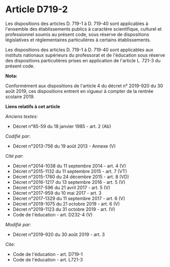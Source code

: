 # Article D719-2

Les dispositions des articles D. 719-1 à D. 719-40 sont applicables à l'ensemble des établissements publics à caractère
scientifique, culturel et professionnel soumis au présent code, sous réserve de dispositions législatives et réglementaires
particulières à certains établissements.

Les dispositions des articles D. 719-1 à D. 719-40 sont applicables aux instituts nationaux supérieurs du professorat et de
l'éducation sous réserve des dispositions particulières prises en application de l'article L. 721-3 du présent code.

**Nota:**

Conformément aux dispositions de l'article 4 du décret n° 2019-920 du 30 août 2019, ces dispositions entrent en vigueur à
compter de la rentrée scolaire 2019.

**Liens relatifs à cet article**

_Anciens textes_:

  - Décret n°85-59 du 18 janvier 1985 - art. 2 (Ab)

_Codifié par_:

  - Décret n°2013-756 du 19 août 2013 -  Annexe (V)

_Cité par_:

  - Décret n°2014-1038 du 11 septembre 2014 - art. 4 (V)
  - Décret n°2015-1132 du 11 septembre 2015 - art. 7 (VT)
  - Décret n°2015-1760 du 24 décembre 2015 - art. 8 (VD)
  - Décret n°2016-1217 du 13 septembre 2016 - art. 5 (V)
  - Décret n°2017-596 du 21 avril 2017 - art. 5 (V)
  - Décret n°2017-959 du 10 mai 2017 - art. 3
  - Décret n°2017-1329 du 11 septembre 2017 - art. 6 (V)
  - Décret n°2019-1075 du 21 octobre 2019 - art. 6 (V)
  - Décret n°2019-1123 du 31 octobre 2019 - art. (V)
  - Code de l'éducation - art. D232-4 (V)

_Modifié par_:

  - Décret n°2019-920 du 30 août 2019 - art. 3

_Cite_:

  - Code de l'éducation - art. D719-1
  - Code de l'éducation - art. L721-3
